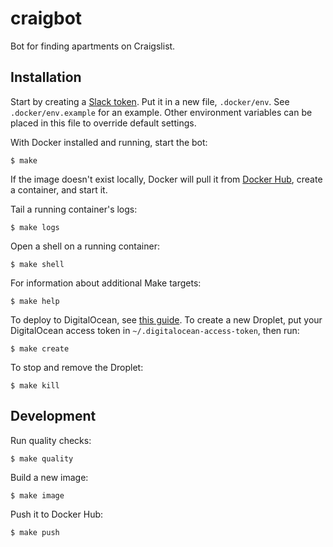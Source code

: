 # craigbot

Bot for finding apartments on Craigslist.

## Installation

Start by creating a [Slack token](https://api.slack.com/docs/oauth-test-tokens). Put it in a new file, `.docker/env`. See `.docker/env.example` for an example. Other environment variables can be placed in this file to override default settings.

With Docker installed and running, start the bot:

```
$ make
```

If the image doesn't exist locally, Docker will pull it from [Docker Hub](https://hub.docker.com/r/rlucioni/craigbot/), create a container, and start it.

Tail a running container's logs:

```
$ make logs
```

Open a shell on a running container:

```
$ make shell
```

For information about additional Make targets:

```
$ make help
```

To deploy to DigitalOcean, see [this guide](https://docs.docker.com/machine/examples/ocean). To create a new Droplet, put your DigitalOcean access token in `~/.digitalocean-access-token`, then run:

```
$ make create
```

To stop and remove the Droplet:

```
$ make kill
```

## Development

Run quality checks:

```
$ make quality
```

Build a new image:

```
$ make image
```

Push it to Docker Hub:

```
$ make push
```
